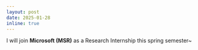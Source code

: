 ```yaml
---
layout: post
date: 2025-01-28
inline: true
---
```


I will join **Microsoft (MSR)** as a Research Internship this spring semester~
